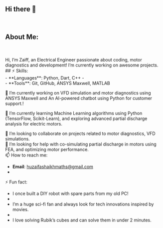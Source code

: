 ## Hi there 👋
<br>

## About Me:
<br>
<br>
Hi, I’m Zaiff, an Electrical Engineer passionate about coding, motor diagnostics and development! I’m currently working on awesome projects.
<br>
## ⚡ Skills:
<br>
- **Languages**: Python, Dart, C++
- <br>
- **Tools**: Git, GitHub, ANSYS Maxwell, MATLAB
<br>

🔭 I’m currently working on VFD simulation and motor diagnostics using ANSYS Maxwell and An AI-powered chatbot using Python for customer support.!

🌱 I’m currently learning Machine Learning algorithms using Python (TensorFlow, Scikit-Learn), and exploring advanced partial discharge analysis for electric motors.

👯 I’m looking to collaborate on projects related to motor diagnostics, VFD simulations. 
<br>
🤔 I’m looking for help with co-simulating partial discharge in motors using FEA, and optimizing motor performance.
<br>
📫 How to reach me: 

- **Email**: huzaifashaikhmaths@gmail.com
- <br>
⚡ Fun fact: 
<br>
- I once built a DIY robot with spare parts from my old PC!
- <br>
- I’m a huge sci-fi fan and always look for tech innovations inspired by movies.
- <br>
- I love solving Rubik’s cubes and can solve them in under 2 minutes.


